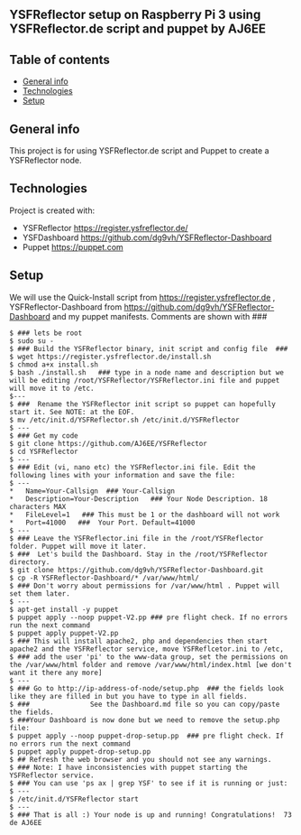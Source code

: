 ## YSFReflector setup on Raspberry Pi 3 using YSFReflector.de script and puppet by AJ6EE

## Table of contents
* [General info](#general-info)
* [Technologies](#technologies)
* [Setup](#setup)

## General info
This project is for using YSFReflector.de script and Puppet to create a YSFReflector node.
	
## Technologies
Project is created with:
* YSFReflector   https://register.ysfreflector.de/
* YSFDashboard   https://github.com/dg9vh/YSFReflector-Dashboard
* Puppet	 https://puppet.com

	
## Setup
We will use the Quick-Install script from https://register.ysfreflector.de , 
YSFReflector-Dashboard from https://github.com/dg9vh/YSFReflector-Dashboard and my puppet manifests.
Comments are shown with ###
```
$ ### lets be root
$ sudo su - 
$ ### Build the YSFReflector binary, init script and config file  ### 
$ wget https://register.ysfreflector.de/install.sh
$ chmod a+x install.sh
$ bash ./install.sh   ### type in a node name and description but we will be editing /root/YSFReflector/YSFReflector.ini file and puppet will move it to /etc.
$---
$ ###  Rename the YSFReflector init script so puppet can hopefully start it. See NOTE: at the EOF.
$ mv /etc/init.d/YSFReflector.sh /etc/init.d/YSFReflector
$ ---
$ ### Get my code 
$ git clone https://github.com/AJ6EE/YSFReflector
$ cd YSFReflector
$ ---
$ ### Edit (vi, nano etc) the YSFReflector.ini file. Edit the following lines with your information and save the file:
$ ---
*   Name=Your-Callsign  ### Your-Callsign
*   Description=Your-Description   ### Your Node Description. 18 characters MAX
*   FileLevel=1   ### This must be 1 or the dashboard will not work
*   Port=41000   ###  Your Port. Default=41000
$ ---
$ ### Leave the YSFReflector.ini file in the /root/YSFReflector folder. Puppet will move it later.
$ ###  Let's build the Dashboard. Stay in the /root/YSFReflector directory.
$ git clone https://github.com/dg9vh/YSFReflector-Dashboard.git
$ cp -R YSFReflector-Dashboard/* /var/www/html/
$ ### Don't worry about permissions for /var/www/html . Puppet will set them later. 
$ ---
$ apt-get install -y puppet
$ puppet apply --noop puppet-V2.pp ### pre flight check. If no errors run the next command
$ puppet apply puppet-V2.pp  
$ ### This will install apache2, php and dependencies then start apache2 and the YSFReflector service, move YSFReflcetor.ini to /etc,
$ ### add the user 'pi' to the www-data group, set the permissions on the /var/www/html folder and remove /var/www/html/index.html [we don't want it there any more]
$ ---
$ ### Go to http://ip-address-of-node/setup.php  ### the fields look like they are filled in but you have to type in all fields.
$ ###               See the Dashboard.md file so you can copy/paste the fields. 
$ ###Your Dashboard is now done but we need to remove the setup.php file:
$ puppet apply --noop puppet-drop-setup.pp  ### pre flight check. If no errors run the next command
$ puppet apply puppet-drop-setup.pp
$ ## Refresh the web browser and you should not see any warnings. 
$ ### Note: I have inconsistencies with puppet starting the YSFReflector service. 
$ ### You can use 'ps ax | grep YSF' to see if it is running or just:
$ ---
$ /etc/init.d/YSFReflector start
$ ---
$ ### That is all :) Your node is up and running! Congratulations!  73 de AJ6EE
```

